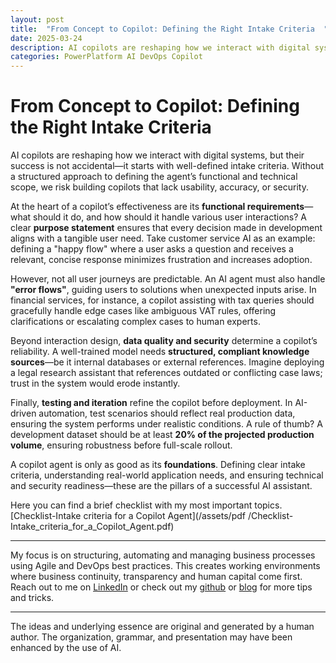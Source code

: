 ```yaml
---
layout: post
title:  "From Concept to Copilot: Defining the Right Intake Criteria  "
date: 2025-03-24
description: AI copilots are reshaping how we interact with digital systems, but their success is not accidental—it starts with well-defined intake criteria. Without a structured approach to defining the agent’s functional and technical scope, we risk building copilots that lack usability, accuracy, or security. 
categories: PowerPlatform AI DevOps Copilot
---
```


# From Concept to Copilot: Defining the Right Intake Criteria  

AI copilots are reshaping how we interact with digital systems, but their success is not accidental—it starts with well-defined intake criteria. Without a structured approach to defining the agent’s functional and technical scope, we risk building copilots that lack usability, accuracy, or security. 

At the heart of a copilot’s effectiveness are its **functional requirements**—what should it do, and how should it handle various user interactions? A clear **purpose statement** ensures that every decision made in development aligns with a tangible user need. Take customer service AI as an example: defining a "happy flow" where a user asks a question and receives a relevant, concise response minimizes frustration and increases adoption.

However, not all user journeys are predictable. An AI agent must also handle **"error flows"**, guiding users to solutions when unexpected inputs arise. In financial services, for instance, a copilot assisting with tax queries should gracefully handle edge cases like ambiguous VAT rules, offering clarifications or escalating complex cases to human experts.

Beyond interaction design, **data quality and security** determine a copilot’s reliability. A well-trained model needs **structured, compliant knowledge sources**—be it internal databases or external references. Imagine deploying a legal research assistant that references outdated or conflicting case laws; trust in the system would erode instantly.

Finally, **testing and iteration** refine the copilot before deployment. In AI-driven automation, test scenarios should reflect real production data, ensuring the system performs under realistic conditions. A rule of thumb? A development dataset should be at least **20% of the projected production volume**, ensuring robustness before full-scale rollout.

A copilot agent is only as good as its **foundations**. Defining clear intake criteria, understanding real-world application needs, and ensuring technical and security readiness—these are the pillars of a successful AI assistant.

Here you can find a brief checklist with my most important topics. [Checklist-Intake criteria for a Copilot Agent](/assets/pdf
/Checklist-Intake_criteria_for_a_Copilot_Agent.pdf)

----
My focus is on structuring, automating and managing business processes using Agile and DevOps best practices. This creates working environments where business continuity, transparency and human capital come first. Reach out to me on [LinkedIn](https://www.linkedin.com/in/dennisvanaelst) or check out my [github](https://github.com/dva81) or [blog](https://www.dennisvanaelst.net/) for more tips and tricks.

----
The ideas and underlying essence are original and generated by a human author. The organization, grammar, and presentation may have been enhanced by the use of AI.
